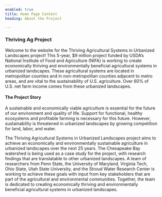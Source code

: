 ```yaml
---
enabled: true
title: Home Page Content
heading: About the Project

---
```

### Thriving Ag Project

Welcome to the website for the Thriving Agricultural Systems in Urbanized Landscapes project! This 5-year, $9 million project funded by USDA’s National Institute of Food and Agriculture (NIFA) is working to create economically thriving and environmentally beneficial agricultural systems in urbanized landscapes. These agricultural systems are located in metropolitan counties and in non-metropolitan counties adjacent to metro areas, and are vital to the sustainability of U.S. agriculture. Over 60% of U.S. net farm income comes from these urbanized landscapes.

#### The Project Story

A sustainable and economically viable agriculture is essential for the future of our environment and quality of life. Support for functional, healthy ecosystems and profitable farming is necessary for this future. However, sustainability is threatened in urbanized landscapes by growing competition for land, labor, and water.

The Thriving Agricultural Systems in Urbanized Landscapes project aims to achieve an economically and environmentally sustainable agriculture in urbanized landscapes over the next 25 years. The Chesapeake Bay watershed is being used as a case study for the project, with research findings that are translatable to other urbanized landscapes. A team of researchers from Penn State, the University of Maryland, Virginia Tech, Ohio State, Utah State University, and the Stroud Water Research Center is working to achieve these goals with input from key stakeholders that are part of the agricultural and environmental communities. Together, the team is dedicated to creating economically thriving and environmentally beneficial agricultural systems in urbanized landscapes.